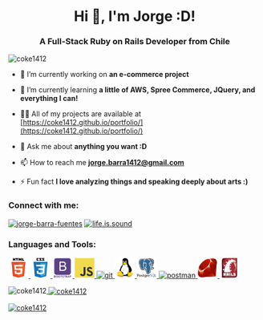<h1 align="center">Hi 👋, I'm Jorge :D!</h1>
<h3 align="center">A Full-Stack Ruby on Rails Developer from Chile</h3>

<p align="left"> <img src="https://komarev.com/ghpvc/?username=coke1412&label=Profile%20views&color=0e75b6&style=flat" alt="coke1412" /> </p>

- 🔭 I’m currently working on **an e-commerce project**

- 🌱 I’m currently learning **a little of AWS, Spree Commerce, JQuery, and everything I can!**

- 👨‍💻 All of my projects are available at [https://coke1412.github.io/portfolio/](https://coke1412.github.io/portfolio/)

- 💬 Ask me about **anything you want :D**

- 📫 How to reach me **jorge.barra1412@gmail.com**

- ⚡ Fun fact **I love analyzing things and speaking deeply about arts :)**

<h3 align="left">Connect with me:</h3>
<p align="left">
<a href="https://linkedin.com/in/jorge-barra-fuentes" target="blank"><img align="center" src="https://raw.githubusercontent.com/rahuldkjain/github-profile-readme-generator/master/src/images/icons/Social/linked-in-alt.svg" alt="jorge-barra-fuentes" height="30" width="40" /></a>
<a href="https://fb.com/life.is.sound" target="blank"><img align="center" src="https://raw.githubusercontent.com/rahuldkjain/github-profile-readme-generator/master/src/images/icons/Social/facebook.svg" alt="life.is.sound" height="30" width="40" /></a>
</p>

<h3 align="left">Languages and Tools:</h3>
<p align="left"> <a href="https://www.w3.org/html/" target="_blank"> <img src="https://raw.githubusercontent.com/devicons/devicon/master/icons/html5/html5-original-wordmark.svg" alt="html5" width="40" height="40"/> </a> <a href="https://www.w3schools.com/css/" target="_blank"> <img src="https://raw.githubusercontent.com/devicons/devicon/master/icons/css3/css3-original-wordmark.svg" alt="css3" width="40" height="40"/> </a> <a href="https://getbootstrap.com" target="_blank"> <img src="https://raw.githubusercontent.com/devicons/devicon/master/icons/bootstrap/bootstrap-plain-wordmark.svg" alt="bootstrap" width="40" height="40"/> </a> <a href="https://developer.mozilla.org/en-US/docs/Web/JavaScript" target="_blank"> <img src="https://raw.githubusercontent.com/devicons/devicon/master/icons/javascript/javascript-original.svg" alt="javascript" width="40" height="40"/> </a> <a href="https://git-scm.com/" target="_blank"> <img src="https://www.vectorlogo.zone/logos/git-scm/git-scm-icon.svg" alt="git" width="40" height="40"/> </a>  <a href="https://www.linux.org/" target="_blank"> <img src="https://raw.githubusercontent.com/devicons/devicon/master/icons/linux/linux-original.svg" alt="linux" width="40" height="40"/> </a> <a href="https://www.postgresql.org" target="_blank"> <img src="https://raw.githubusercontent.com/devicons/devicon/master/icons/postgresql/postgresql-original-wordmark.svg" alt="postgresql" width="40" height="40"/> </a> <a href="https://postman.com" target="_blank"> <img src="https://www.vectorlogo.zone/logos/getpostman/getpostman-icon.svg" alt="postman" width="40" height="40"/> </a> </a> <a href="https://www.ruby-lang.org/en/" target="_blank"> <img src="https://raw.githubusercontent.com/devicons/devicon/master/icons/ruby/ruby-original.svg" alt="ruby" width="40" height="40"/> </a> <a href="https://rubyonrails.org" target="_blank"> <img src="https://raw.githubusercontent.com/devicons/devicon/master/icons/rails/rails-original-wordmark.svg" alt="rails" width="40" height="40"/> </p>

<p><img align="left" src="https://github-readme-stats.vercel.app/api/top-langs?username=coke1412&show_icons=true&locale=en&layout=compact" alt="coke1412" /></p>

<p>&nbsp;<img align="center" src="https://github-readme-stats.vercel.app/api?username=coke1412&show_icons=true&locale=en" alt="coke1412" /></p>

<p><img align="center" src="https://github-readme-streak-stats.herokuapp.com/?user=coke1412&" alt="coke1412" /></p>
